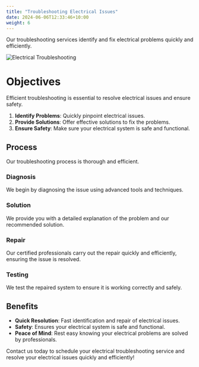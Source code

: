 ```yaml
---
title: "Troubleshooting Electrical Issues"
date: 2024-06-06T12:33:46+10:00
weight: 6
---
```


Our troubleshooting services identify and fix electrical problems quickly and efficiently.

![Electrical Troubleshooting](/images/services/electrical_troubleshooting.jpg)

# Objectives

Efficient troubleshooting is essential to resolve electrical issues and ensure safety.

1. **Identify Problems**: Quickly pinpoint electrical issues.
2. **Provide Solutions**: Offer effective solutions to fix the problems.
3. **Ensure Safety**: Make sure your electrical system is safe and functional.

## Process

Our troubleshooting process is thorough and efficient.

### Diagnosis

We begin by diagnosing the issue using advanced tools and techniques.

### Solution

We provide you with a detailed explanation of the problem and our recommended solution.

### Repair

Our certified professionals carry out the repair quickly and efficiently, ensuring the issue is resolved.

### Testing

We test the repaired system to ensure it is working correctly and safely.

## Benefits

- **Quick Resolution**: Fast identification and repair of electrical issues.
- **Safety**: Ensures your electrical system is safe and functional.
- **Peace of Mind**: Rest easy knowing your electrical problems are solved by professionals.

Contact us today to schedule your electrical troubleshooting service and resolve your electrical issues quickly and efficiently!

